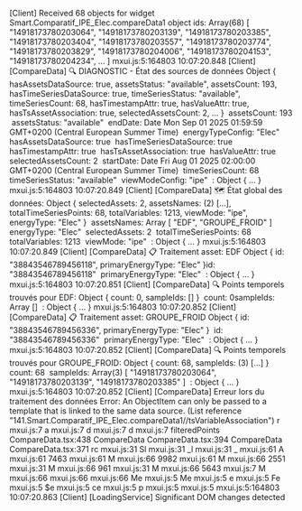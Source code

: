 [Client] Received 68 objects for widget Smart.Comparatif_IPE_Elec.compareData1 object ids: 
Array(68) [ "14918173780203064", "14918173780203139", "14918173780203385", "14918173780203404", "14918173780203557", "14918173780203774", "14918173780203829", "14918173780204006", "14918173780204153", "14918173780204234", … ]
mxui.js:5:164803
10:07:20.848 [Client] [CompareData] 🔍 DIAGNOSTIC - État des sources de données 
Object { hasAssetsDataSource: true, assetsStatus: "available", assetsCount: 193, hasTimeSeriesDataSource: true, timeSeriesStatus: "available", timeSeriesCount: 68, hasTimestampAttr: true, hasValueAttr: true, hasTsAssetAssociation: true, selectedAssetsCount: 2, … }
​
assetsCount: 193
​
assetsStatus: "available"
​
endDate: Date Mon Sep 01 2025 01:59:59 GMT+0200 (Central European Summer Time)
​
energyTypeConfig: "Elec"
​
hasAssetsDataSource: true
​
hasTimeSeriesDataSource: true
​
hasTimestampAttr: true
​
hasTsAssetAssociation: true
​
hasValueAttr: true
​
selectedAssetsCount: 2
​
startDate: Date Fri Aug 01 2025 02:00:00 GMT+0200 (Central European Summer Time)
​
timeSeriesCount: 68
​
timeSeriesStatus: "available"
​
viewModeConfig: "ipe"
​
<prototype>: Object { … }
mxui.js:5:164803
10:07:20.849 [Client] [CompareData] 🗺️ État global des données: 
Object { selectedAssets: 2, assetsNames: (2) […], totalTimeSeriesPoints: 68, totalVariables: 1213, viewMode: "ipe", energyType: "Elec" }
​
assetsNames: Array [ "EDF", "GROUPE_FROID" ]
​
energyType: "Elec"
​
selectedAssets: 2
​
totalTimeSeriesPoints: 68
​
totalVariables: 1213
​
viewMode: "ipe"
​
<prototype>: Object { … }
mxui.js:5:164803
10:07:20.849 [Client] [CompareData] 📋 Traitement asset: EDF 
Object { id: "38843546789456118", primaryEnergyType: "Elec" }
​
id: "38843546789456118"
​
primaryEnergyType: "Elec"
​
<prototype>: Object { … }
mxui.js:5:164803
10:07:20.851 [Client] [CompareData] 🔍 Points temporels trouvés pour EDF: 
Object { count: 0, sampleIds: [] }
​
count: 0
​
sampleIds: Array []
​
<prototype>: Object { … }
mxui.js:5:164803
10:07:20.852 [Client] [CompareData] 📋 Traitement asset: GROUPE_FROID 
Object { id: "38843546789456336", primaryEnergyType: "Elec" }
​
id: "38843546789456336"
​
primaryEnergyType: "Elec"
​
<prototype>: Object { … }
mxui.js:5:164803
10:07:20.852 [Client] [CompareData] 🔍 Points temporels trouvés pour GROUPE_FROID: 
Object { count: 68, sampleIds: (3) […] }
​
count: 68
​
sampleIds: Array(3) [ "14918173780203064", "14918173780203139", "14918173780203385" ]
​
<prototype>: Object { … }
mxui.js:5:164803
10:07:20.852 [Client] [CompareData] Erreur lors du traitement des données Error: An ObjectItem can only be passed to a template that is linked to the same data source. (List reference "141.Smart.Comparatif_IPE_Elec.compareData1//tsVariableAssociation")
    r mxui.js:7
    a mxui.js:7
    d mxui.js:7
    d mxui.js:7
    filteredPoints CompareData.tsx:438
    CompareData CompareData.tsx:394
    CompareData CompareData.tsx:371
    rc mxui.js:31
    Sl mxui.js:31
    _l mxui.js:31
    _ mxui.js:61
    A mxui.js:61
    7463 mxui.js:61
    M mxui.js:66
    9982 mxui.js:61
    M mxui.js:66
    2551 mxui.js:31
    M mxui.js:66
    961 mxui.js:31
    M mxui.js:66
    5643 mxui.js:7
    M mxui.js:66
    <anonymous> mxui.js:66
    <anonymous> mxui.js:66
    Me mxui.js:5
    Me mxui.js:5
    e mxui.js:5
    Fe mxui.js:5
    $e mxui.js:5
    ce mxui.js:5
    p mxui.js:5
    <anonymous> mxui.js:5
mxui.js:5:164803
10:07:20.863 [Client] [LoadingService] Significant DOM changes detected